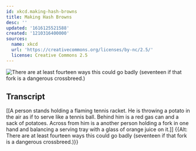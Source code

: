 ```yaml
---
id: xkcd.making-hash-browns
title: Making Hash Browns
desc: ''
updated: '1616125521588'
created: '1210316400000'
sources:
  name: xkcd
  url: 'https://creativecommons.org/licenses/by-nc/2.5/'
  license: Creative Commons 2.5
---
```

![There are at least fourteen ways this could go badly (seventeen if that fork is a dangerous crossbreed.)](https://imgs.xkcd.com/comics/making_hash_browns.png)

## Transcript
[[A person stands holding a flaming tennis racket. He is throwing a potato in the air as if to serve like a tennis ball. Behind him is a red gas can and a sack of potatoes. Across from him is a another person holding a fork in one hand and balancing a serving tray with a glass of orange juice on it.]]
{{Alt: There are at least fourteen ways this could go badly (seventeen if that fork is a dangerous crossbreed.)}}
